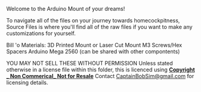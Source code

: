 Welcome to the Arduino Mount of your dreams!

To navigate all of the files on your journey towards homecockpitness,
Source Files is where you'll find all of the raw files if you want to make any customizations for yourself.


Bill 'o Materials:
3D Printed Mount or Laser Cut Mount
M3 Screws/Hex Spacers
Arduino Mega 2560 (can be shared with other compontents)


YOU MAY NOT SELL THESE WITHOUT PERMISSION
Unless stated otherwise in a license file within this folder, this is licenced using
**[Copyright _ Non Commerical_ Not for Resale](https://creativecommons.org/licenses/by-nc/4.0/)**
Contact CaptainBobSim@gmail.com for licensing details.


